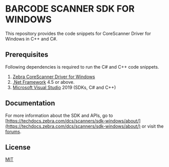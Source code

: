 # BARCODE SCANNER SDK FOR WINDOWS 
This repository provides the code snippets for CoreScanner Driver for Windows in C++ and C#.

## Prerequisites
Following dependencies is required to run the C# and C++ code snippets.
1. [Zebra CoreScanner Driver for Windows](https://www.zebra.com/us/en/support-downloads/software/developer-tools/scanner-sdk-for-windows.html)
2. [.Net Framework](https://dotnet.microsoft.com/download/dotnet-framework) 4.5 or above.
3. [Microsoft Visual Studio](https://visualstudio.microsoft.com/vs/) 2019 (SDKs, C# and C++)

## Documentation
For more information about the SDK and APIs, go to [https://techdocs.zebra.com/dcs/scanners/sdk-windows/about/](https://techdocs.zebra.com/dcs/scanners/sdk-windows/about/) or visit the [forums](https://developer.zebra.com/community/technologies/advanced-data-capture).

## License
[MIT](LICENSE.txt)